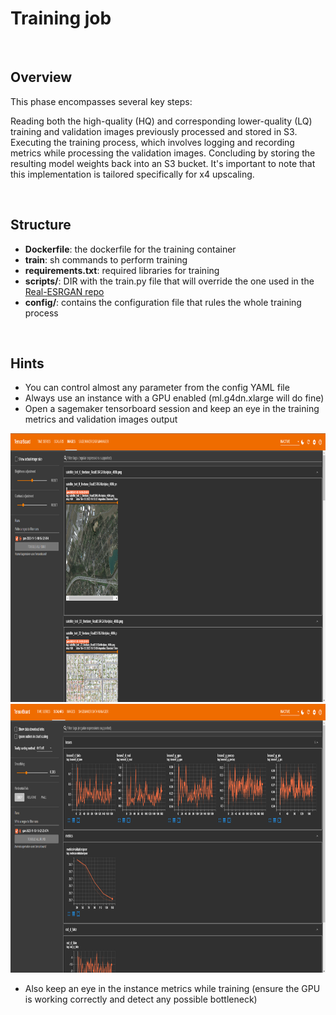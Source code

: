 # Training job

<br>

## Overview

This phase encompasses several key steps:

Reading both the high-quality (HQ) and corresponding lower-quality (LQ) training and validation images previously processed and stored in S3.
Executing the training process, which involves logging and recording metrics while processing the validation images.
Concluding by storing the resulting model weights back into an S3 bucket.
It's important to note that this implementation is tailored specifically for x4 upscaling.

<br>

## Structure

* **Dockerfile**: the dockerfile for the training container
* **train**: sh commands to perform training
* **requirements.txt**: required libraries for training
* **scripts/**: DIR with the train.py file that will override the one used in the [Real-ESRGAN repo](https://github.com/xinntao/Real-ESRGAN/blob/master/realesrgan/train.py)
* **config/**: contains the configuration file that rules the whole training process

<br>

## Hints

* You can control almost any parameter from the config YAML file
* Always use an instance with a GPU enabled (ml.g4dn.xlarge will do fine)
* Open a sagemaker tensorboard session and keep an eye in the training metrics and validation images output

<div style="text-align: center;">
    <img src="../static/tb_images.png" width="560" height="430" />
</div>

<div style="text-align: center;">
    <img src="../static/tb_metrics.png" width="560" height="430" />
</div>

* Also keep an eye in the instance metrics while training (ensure the GPU is working correctly and detect any possible bottleneck)